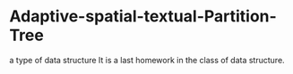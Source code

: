 # Adaptive-spatial-textual-Partition-Tree
a type of data structure
It is a last homework in the class of data structure.
